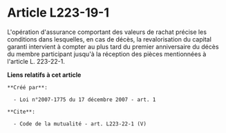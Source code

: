 # Article L223-19-1

L'opération d'assurance comportant des valeurs de rachat précise les conditions dans lesquelles, en cas de décès, la
revalorisation du capital garanti intervient à compter au plus tard du premier anniversaire du décès du membre participant
jusqu'à la réception des pièces mentionnées à l'article L. 223-22-1.

**Liens relatifs à cet article**

	**Créé par**:

	  - Loi n°2007-1775 du 17 décembre 2007 - art. 1

	**Cite**:

	  - Code de la mutualité - art. L223-22-1 (V)
